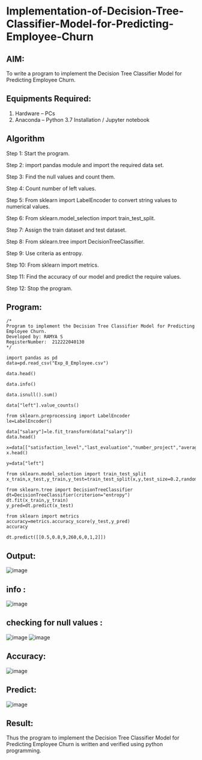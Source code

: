 # Implementation-of-Decision-Tree-Classifier-Model-for-Predicting-Employee-Churn

## AIM:
To write a program to implement the Decision Tree Classifier Model for Predicting Employee Churn.

## Equipments Required:
1. Hardware – PCs
2. Anaconda – Python 3.7 Installation / Jupyter notebook

## Algorithm

Step 1: Start the program.

Step 2: import pandas module and import the required data set.

Step 3: Find the null values and count them.

Step 4: Count number of left values.

Step 5: From sklearn import LabelEncoder to convert string values to numerical values.

Step 6: From sklearn.model_selection import train_test_split.

Step 7: Assign the train dataset and test dataset.

Step 8: From sklearn.tree import DecisionTreeClassifier.

Step 9: Use criteria as entropy.

Step 10: From sklearn import metrics.

Step 11: Find the accuracy of our model and predict the require values.

Step 12: Stop the program.

## Program:
```
/*
Program to implement the Decision Tree Classifier Model for Predicting Employee Churn.
Developed by: RAMYA S
RegisterNumber:  212222040130
*/
```
```
import pandas as pd
data=pd.read_csv("Exp_8_Employee.csv")

data.head()

data.info()

data.isnull().sum()

data["left"].value_counts()

from sklearn.preprocessing import LabelEncoder
le=LabelEncoder()

data["salary"]=le.fit_transform(data["salary"])
data.head()

x=data[["satisfaction_level","last_evaluation","number_project","average_montly_hours","time_spend_company","Work_accident","promotion_last_5years","salary"]]
x.head()

y=data["left"]

from sklearn.model_selection import train_test_split
x_train,x_test,y_train,y_test=train_test_split(x,y,test_size=0.2,random_state=100)

from sklearn.tree import DecisionTreeClassifier
dt=DecisionTreeClassifier(criterion="entropy")
dt.fit(x_train,y_train)
y_pred=dt.predict(x_test)

from sklearn import metrics
accuracy=metrics.accuracy_score(y_test,y_pred)
accuracy

dt.predict([[0.5,0.8,9,260,6,0,1,2]])
```


## Output:
![image](https://github.com/user-attachments/assets/ff909076-0a7f-460f-b27d-54f89c02d215)
## info :
![image](https://github.com/user-attachments/assets/3eb2a6f2-6a0e-4fa2-a1d9-9da04b19e53d)
## checking for null values :
![image](https://github.com/user-attachments/assets/acdbef1d-076a-4614-b940-249d95724085)
![image](https://github.com/user-attachments/assets/1228ab70-280b-4077-9e20-37b1e7de5b19)
## Accuracy:
![image](https://github.com/user-attachments/assets/74647f65-8f01-44ad-ab3a-be4a7019758e)
## Predict:
![image](https://github.com/user-attachments/assets/a5060145-2fb2-4fab-8324-248b714e096a)















## Result:
Thus the program to implement the  Decision Tree Classifier Model for Predicting Employee Churn is written and verified using python programming.
